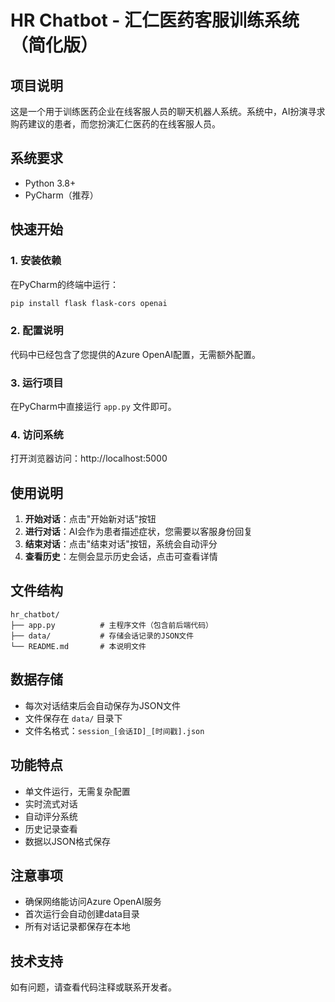 # HR Chatbot - 汇仁医药客服训练系统（简化版）

## 项目说明
这是一个用于训练医药企业在线客服人员的聊天机器人系统。系统中，AI扮演寻求购药建议的患者，而您扮演汇仁医药的在线客服人员。

## 系统要求
- Python 3.8+
- PyCharm（推荐）

## 快速开始

### 1. 安装依赖
在PyCharm的终端中运行：
```bash
pip install flask flask-cors openai
```

### 2. 配置说明
代码中已经包含了您提供的Azure OpenAI配置，无需额外配置。

### 3. 运行项目
在PyCharm中直接运行 `app.py` 文件即可。

### 4. 访问系统
打开浏览器访问：http://localhost:5000

## 使用说明

1. **开始对话**：点击"开始新对话"按钮
2. **进行对话**：AI会作为患者描述症状，您需要以客服身份回复
3. **结束对话**：点击"结束对话"按钮，系统会自动评分
4. **查看历史**：左侧会显示历史会话，点击可查看详情

## 文件结构
```
hr_chatbot/
├── app.py          # 主程序文件（包含前后端代码）
├── data/           # 存储会话记录的JSON文件
└── README.md       # 本说明文件
```

## 数据存储
- 每次对话结束后会自动保存为JSON文件
- 文件保存在 `data/` 目录下
- 文件名格式：`session_[会话ID]_[时间戳].json`

## 功能特点
- 单文件运行，无需复杂配置
- 实时流式对话
- 自动评分系统
- 历史记录查看
- 数据以JSON格式保存

## 注意事项
- 确保网络能访问Azure OpenAI服务
- 首次运行会自动创建data目录
- 所有对话记录都保存在本地

## 技术支持
如有问题，请查看代码注释或联系开发者。